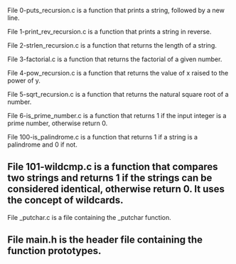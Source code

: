 File 0-puts_recursion.c is a function that prints a string, followed by a new line.


File 1-print_rev_recursion.c is a function that prints a string in reverse.


File 2-strlen_recursion.c is a function that returns the length of a string.


File 3-factorial.c is a function that returns the factorial of a given number.


File 4-pow_recursion.c is a function that returns the value of x raised to the power of y.


File 5-sqrt_recursion.c is a function that returns the natural square root of a number.


File 6-is_prime_number.c is a function that returns 1 if the input integer is a prime number, otherwise return 0.


File 100-is_palindrome.c is a function that returns 1 if a string is a palindrome and 0 if not.


File 101-wildcmp.c is a function that compares two strings and returns 1 if the strings can be considered identical, otherwise return 0. It uses the concept of wildcards.
-----------------------------------------------------------------------------------------------------------------------------------------
File _putchar.c is a file containing the _putchar function.

File main.h is the header file containing the function prototypes.
-------------------------------------------------------------------------------------------------------------------------------------------